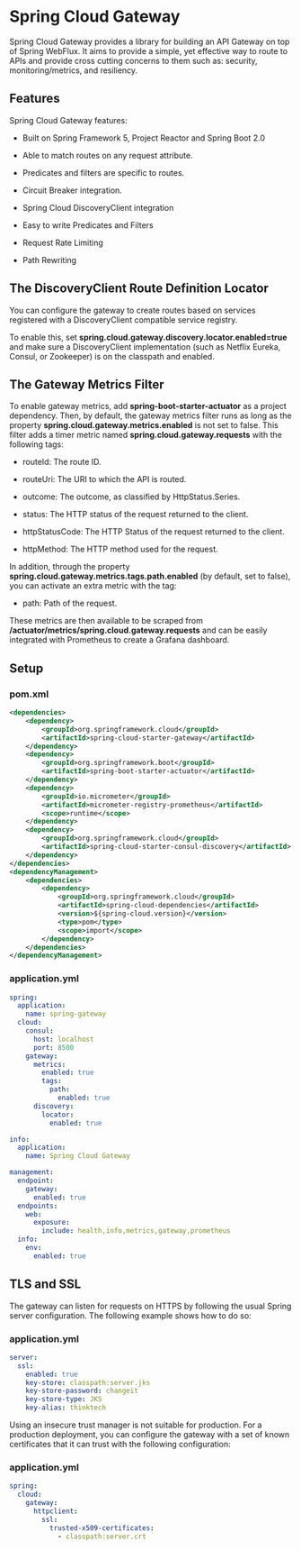 # Spring Cloud Gateway

Spring Cloud Gateway provides a library for building an API Gateway on top of Spring WebFlux. It aims to provide a simple, yet effective way to route to APIs and provide cross cutting concerns to them such as: security, monitoring/metrics, and resiliency.

## Features

Spring Cloud Gateway features:

- Built on Spring Framework 5, Project Reactor and Spring Boot 2.0

- Able to match routes on any request attribute.

- Predicates and filters are specific to routes.

- Circuit Breaker integration.

- Spring Cloud DiscoveryClient integration

- Easy to write Predicates and Filters

- Request Rate Limiting

- Path Rewriting

## The DiscoveryClient Route Definition Locator

You can configure the gateway to create routes based on services registered with a DiscoveryClient compatible service registry.

To enable this, set **spring.cloud.gateway.discovery.locator.enabled=true** and make sure a DiscoveryClient implementation (such as Netflix Eureka, Consul, or Zookeeper) is on the classpath and enabled.

## The Gateway Metrics Filter
   
To enable gateway metrics, add **spring-boot-starter-actuator** as a project dependency. 
Then, by default, the gateway metrics filter runs as long as the property **spring.cloud.gateway.metrics.enabled** is not set to false. 
This filter adds a timer metric named **spring.cloud.gateway.requests** with the following tags:

- routeId: The route ID.

- routeUri: The URI to which the API is routed.

- outcome: The outcome, as classified by HttpStatus.Series.

- status: The HTTP status of the request returned to the client.

- httpStatusCode: The HTTP Status of the request returned to the client.

- httpMethod: The HTTP method used for the request.

In addition, through the property **spring.cloud.gateway.metrics.tags.path.enabled** (by default, set to false), you can activate an extra metric with the tag:

- path: Path of the request.

These metrics are then available to be scraped from **/actuator/metrics/spring.cloud.gateway.requests** and can be easily integrated with Prometheus to create a Grafana dashboard.

## Setup

### pom.xml

```xml
<dependencies>
    <dependency>
        <groupId>org.springframework.cloud</groupId>
        <artifactId>spring-cloud-starter-gateway</artifactId>
    </dependency>
    <dependency>
        <groupId>org.springframework.boot</groupId>
        <artifactId>spring-boot-starter-actuator</artifactId>
    </dependency>
    <dependency>
        <groupId>io.micrometer</groupId>
        <artifactId>micrometer-registry-prometheus</artifactId>
        <scope>runtime</scope>
    </dependency>
    <dependency>
        <groupId>org.springframework.cloud</groupId>
        <artifactId>spring-cloud-starter-consul-discovery</artifactId>
    </dependency>
</dependencies>
<dependencyManagement>
    <dependencies>
        <dependency>
            <groupId>org.springframework.cloud</groupId>
            <artifactId>spring-cloud-dependencies</artifactId>
            <version>${spring-cloud.version}</version>
            <type>pom</type>
            <scope>import</scope>
        </dependency>
    </dependencies>
</dependencyManagement>
```

### application.yml

```yaml
spring:
  application:
    name: spring-gateway
  cloud:
    consul:
      host: localhost
      port: 8500
    gateway:
      metrics:
        enabled: true
        tags:
          path:
            enabled: true
      discovery:
        locator:
          enabled: true

info:
  application:
    name: Spring Cloud Gateway

management:
  endpoint:
    gateway:
      enabled: true
  endpoints:
    web:
      exposure:
        include: health,info,metrics,gateway,prometheus
  info:
    env:
      enabled: true
```

## TLS and SSL

The gateway can listen for requests on HTTPS by following the usual Spring server configuration. The following example shows how to do so:

### application.yml

```yaml
server:
  ssl:
    enabled: true
    key-store: classpath:server.jks
    key-store-password: changeit
    key-store-type: JKS
    key-alias: thinktech
```

Using an insecure trust manager is not suitable for production. For a production deployment, you can configure the gateway with a set of known certificates that it can trust with the following configuration:

### application.yml

```yaml
spring:
  cloud:
    gateway:
      httpclient:
        ssl:
          trusted-x509-certificates:
            - classpath:server.crt
```